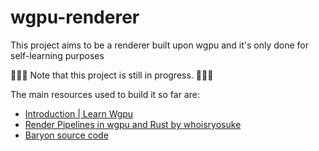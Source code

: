 # wgpu-renderer
This project aims to be a renderer built upon wgpu and it's only done for self-learning purposes

🚧🚧🚧 Note that this project is still in progress. 🚧🚧🚧

The main resources used to build it so far are: 
- [Introduction | Learn Wgpu](https://sotrh.github.io/learn-wgpu/)
- [Render Pipelines in wgpu and Rust by whoisryosuke](https://whoisryosuke.com/blog/2022/render-pipelines-in-wgpu-and-rust/)
- [Baryon source code](https://github.com/kvark/baryon)